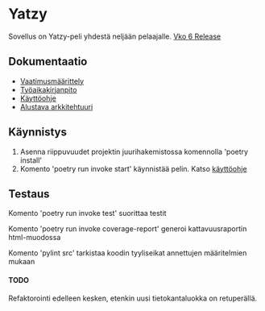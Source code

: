 # Yatzy

Sovellus on Yatzy-peli yhdestä neljään pelaajalle.
[Vko 6 Release](https://github.com/theJSZ/ot-harjoitustyo/releases/tag/viikko6)

## Dokumentaatio
- [Vaatimusmäärittely](./dokumentaatio/vaatimusmaarittely.md)
- [Työaikakirjanpito](./dokumentaatio/tuntikirjanpito.md)
- [Käyttöohje](./dokumentaatio/kayttoohje.md)
- [Alustava arkkitehtuuri](./dokumentaatio/arkkitehtuuri.md)

## Käynnistys
1. Asenna riippuvuudet projektin juurihakemistossa komennolla 'poetry install'
2. Komento 'poetry run invoke start' käynnistää pelin. Katso [käyttöohje](./dokumentaatio/kayttoohje.md)

## Testaus

Komento 'poetry run invoke test' suorittaa testit

Komento 'poetry run invoke coverage-report' generoi kattavuusraportin html-muodossa

Komento 'pylint src' tarkistaa koodin tyyliseikat annettujen määritelmien mukaan

#### TODO
Refaktorointi edelleen kesken, etenkin uusi tietokantaluokka on retuperällä.

